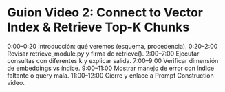 # Guion Video 2: Connect to Vector Index & Retrieve Top-K Chunks

0:00–0:20 Introducción: qué veremos (esquema, procedencia).
0:20–2:00 Revisar retrieve_module.py y firma de retrieve().
2:00–7:00 Ejecutar consultas con diferentes k y explicar salida.
7:00–9:00 Verificar dimensión de embeddings vs índice.
9:00–11:00 Mostrar manejo de error con índice faltante o query mala.
11:00–12:00 Cierre y enlace a Prompt Construction video.

